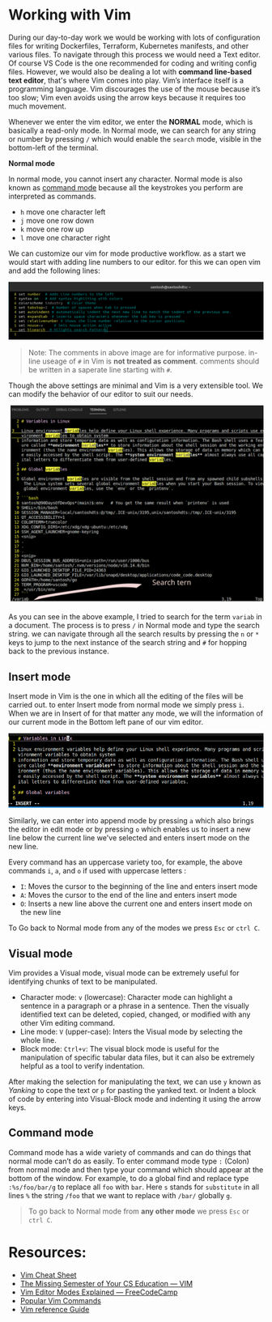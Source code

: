 # Working with Vim

During our day-to-day work we would be working with lots of configuration files for writing Dockerfiles, Terraform, Kubernetes manifests, and other various files. To navigate through this process we would need a Text editor. Of course VS Code is the one recommended for coding and writing config files. However, we would also be dealing a lot with **command line-based text editor**, that's where Vim comes into play. Vim’s interface itself is a programming language. Vim discourages the use of the mouse because it’s too slow; Vim even avoids using the arrow keys because it requires too much movement.

Whenever we enter the vim editor, we enter the **NORMAL** mode, which is basically a read-only mode. In Normal mode, we can search for any string or number by pressing `/` which would enable the `search` mode, visible in the bottom-left of the terminal. 

**Normal mode**

In normal mode, you cannot insert any character. Normal mode is also known as [command mode](#command-mode) because all the keystrokes you perform are interpreted as commands.


- `h` move one character left
- `j` move one row down
- `k` move one row up
- `l` move one character right

We can customize our vim for mode productive workflow. as a start we would start with adding line numbers to our editor. for this we can open vim and add the following lines:

![Vim Configurations](../images/vim-config.png)

> Note: The comments in above image are for informative purpose. in-line useage of `#` in Vim is **not treated as comment**.
comments should be written in a saperate line starting with `#`. 

Though the above settings are minimal and Vim is a very extensible tool. We can modify the behavior of our editor to suit our needs.


![Vim Search](../images/vim-search.png.svg)

As you can see in the above example, I tried to search for the term `variab` in a document. The process is to press `/` in Normal mode and type the search string. we can navigate through all the search results by pressing the `n` or `*` keys to jump to the next instance of the search string and `#` for hopping back to the previous instance.

## Insert mode

Insert mode in Vim is the one in which all the editing of the files will be carried out. to enter Insert mode from normal mode we simply press `i`. When we are in Insert of for that matter any mode, we will the information of our current mode in the Bottom left pane of our vim editor.

![Vim-Insert](../images/vim-insert.png)

Similarly, we can enter into append mode by pressing `a` which also brings the editor in edit mode or by pressing `o` which enables us to insert a new line below the current line we've selected and enters insert mode on the new line.

Every command has an uppercase variety too, for example, the above commands `i`, `a`, and `o` if used with uppercase letters :

- `I`: Moves the cursor to the beginning of the line and enters insert mode
- `A`: Moves the cursor to the end of the line and enters insert mode
- `O`: Inserts a new line above the current one and enters insert mode on the new line

To Go back to Normal mode from any of the modes we press `Esc` or `ctrl C`.

## Visual mode

Vim provides a Visual mode, visual mode can be extremely useful for identifying chunks of text to be manipulated.

- Character mode: `v` (lowercase): Character mode can highlight a sentence in a paragraph or a phrase in a sentence. Then the visually identified text can be deleted, copied, changed, or modified with any other Vim editing command.
- Line mode: `V` (upper-case): Inters the Visual mode by selecting the whole line.
- Block mode: `Ctrl+v`: The visual block mode is useful for the manipulation of specific tabular data files, but it can also be extremely helpful as a tool to verify indentation.

After making the selection for manipulating the text, we can use `y` known as *Yanking* to cope the text or `p` for pasting the yanked text. or Indent a block of code by entering into Visual-Block mode and indenting it using the arrow keys.

## Command mode

Command mode has a wide variety of commands and can do things that normal mode can’t do as easily. To enter command mode type `:` (Colon) from normal mode and then type your command which should appear at the bottom of the window. For example, to do a global find and replace type `:%s/foo/bar/g` to replace all `foo` with `bar`. Here `s` stands for `substitute` in all lines `%` the string `/foo` that we want to replace with `/bar/` globally `g`.

> To go back to Normal mode from **any other mode** we press `Esc` or `ctrl C`.



# Resources:
- [Vim Cheat Sheet](https://vim.rtorr.com/)
- [The Missing Semester of Your CS Education — VIM](https://missing.csail.mit.edu/2020/editors/)
- [Vim Editor Modes Explained — FreeCodeCamp](https://www.freecodecamp.org/news/vim-editor-modes-explained/)
- [Popular Vim Commands](https://www.keycdn.com/blog/vim-commands)
- [Vim reference Guide](https://learnbyexample.github.io/vim_reference/Normal-mode.html)